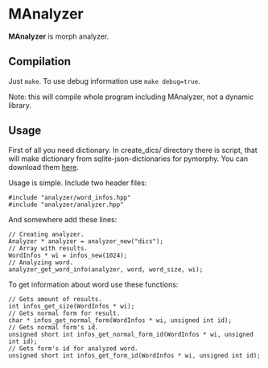 MAnalyzer
=========
**MAnalyzer** is morph analyzer.

Compilation
------------
Just `make`. To use debug information use `make debug=true`.

Note: this will compile whole program including MAnalyzer, not a dynamic library.

Usage
-----
First of all you need dictionary. In create_dics/ directory there is script,
that will make dictionary from sqlite-json-dictionaries for pymorphy. You can
download them [here](https://bitbucket.org/kmike/pymorphy/downloads).

Usage is simple. Include two header files:

    #include "analyzer/word_infos.hpp"
    #include "analyzer/analyzer.hpp"

And somewhere add these lines:

    // Creating analyzer.
    Analyzer * analyzer = analyzer_new("dics");
    // Array with results.
    WordInfos * wi = infos_new(1024);
    // Analyzing word.
    analyzer_get_word_info(analyzer, word, word_size, wi);

To get information about word use these functions:

    // Gets amount of results.
    int infos_get_size(WordInfos * wi);
    // Gets normal form for result.
    char * infos_get_normal_form(WordInfos * wi, unsigned int id);
    // Gets normal form's id. 
    unsigned short int infos_get_normal_form_id(WordInfos * wi, unsigned int id);
    // Gets form's id for analyzed word.
    unsigned short int infos_get_form_id(WordInfos * wi, unsigned int id);
